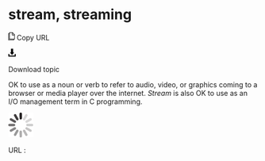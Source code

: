 # stream, streaming

![Copy URL](media/stream-streaming/Copy.png)
Copy URL

![Download](media/stream-streaming/Download.png)

Download topic

OK to use as a noun or verb to refer to audio, video, or graphics coming to a browser or media player over the internet. *Stream* is also OK to use as an I/O management term in C programming.

![In progress](media/stream-streaming/activity-large.gif)

URL :
